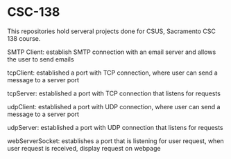 # CSC-138

This repositories hold serveral projects done for CSUS, Sacramento CSC 138 course.

SMTP Client: establish SMTP connection with an email server and allows the user to send emails

tcpClient: established a port with TCP connection, where user can send a message to a server port

tcpServer: established a port with TCP connection that listens for requests

udpClient: established a port with UDP connection, where user can send a message to a server port

udpServer: established a port with UDP connection that listens for requests

webServerSocket: establishes a port that is listening for user request, when user request is received, display request on webpage
